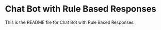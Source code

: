 # Chat Bot with Rule Based Responses

This is the README file for Chat Bot with Rule Based Responses.
